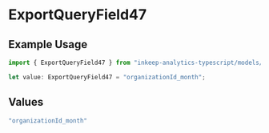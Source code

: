 # ExportQueryField47

## Example Usage

```typescript
import { ExportQueryField47 } from "inkeep-analytics-typescript/models/operations";

let value: ExportQueryField47 = "organizationId_month";
```

## Values

```typescript
"organizationId_month"
```